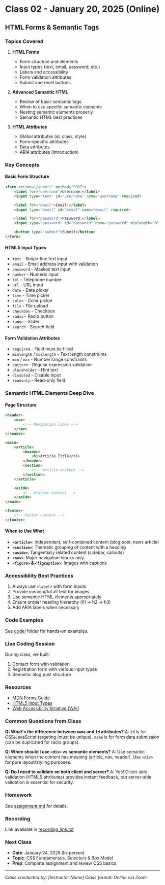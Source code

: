 # Class 02 - January 20, 2025 (Online)

## HTML Forms & Semantic Tags

### Topics Covered

1. **HTML Forms**
   - Form structure and elements
   - Input types (text, email, password, etc.)
   - Labels and accessibility
   - Form validation attributes
   - Submit and reset buttons

2. **Advanced Semantic HTML**
   - Review of basic semantic tags
   - When to use specific semantic elements
   - Nesting semantic elements properly
   - Semantic HTML best practices

3. **HTML Attributes**
   - Global attributes (id, class, style)
   - Form-specific attributes
   - Data attributes
   - ARIA attributes (introduction)

### Key Concepts

#### Basic Form Structure
```html
<form action="/submit" method="POST">
    <label for="username">Username:</label>
    <input type="text" id="username" name="username" required>

    <label for="email">Email:</label>
    <input type="email" id="email" name="email" required>

    <label for="password">Password:</label>
    <input type="password" id="password" name="password" minlength="8" required>

    <button type="submit">Submit</button>
</form>
```

#### HTML5 Input Types
- `text` - Single-line text input
- `email` - Email address input with validation
- `password` - Masked text input
- `number` - Numeric input
- `tel` - Telephone number
- `url` - URL input
- `date` - Date picker
- `time` - Time picker
- `color` - Color picker
- `file` - File upload
- `checkbox` - Checkbox
- `radio` - Radio button
- `range` - Slider
- `search` - Search field

#### Form Validation Attributes
- `required` - Field must be filled
- `minlength` / `maxlength` - Text length constraints
- `min` / `max` - Number range constraints
- `pattern` - Regular expression validation
- `placeholder` - Hint text
- `disabled` - Disable input
- `readonly` - Read-only field

### Semantic HTML Elements Deep Dive

#### Page Structure
```html
<header>
    <nav>
        <!-- Navigation links -->
    </nav>
</header>

<main>
    <article>
        <header>
            <h1>Article Title</h1>
        </header>
        <section>
            <!-- Article content -->
        </section>
    </article>

    <aside>
        <!-- Sidebar content -->
    </aside>
</main>

<footer>
    <!-- Footer content -->
</footer>
```

#### When to Use What
- **`<article>`**: Independent, self-contained content (blog post, news article)
- **`<section>`**: Thematic grouping of content with a heading
- **`<aside>`**: Tangentially related content (sidebar, callouts)
- **`<nav>`**: Major navigation blocks only
- **`<figure>` & `<figcaption>`**: Images with captions

### Accessibility Best Practices

1. Always use `<label>` with form inputs
2. Provide meaningful alt text for images
3. Use semantic HTML elements appropriately
4. Ensure proper heading hierarchy (h1 → h2 → h3)
5. Add ARIA labels when necessary

### Code Examples

See [code/](code/) folder for hands-on examples.

### Live Coding Session

During class, we built:
1. Contact form with validation
2. Registration form with various input types
3. Semantic blog post structure

### Resources

- [MDN Forms Guide](https://developer.mozilla.org/en-US/docs/Learn/Forms)
- [HTML5 Input Types](https://developer.mozilla.org/en-US/docs/Web/HTML/Element/input)
- [Web Accessibility Initiative (WAI)](https://www.w3.org/WAI/)

### Common Questions from Class

**Q: What's the difference between `name` and `id` attributes?**
A: `id` is for CSS/JavaScript targeting (must be unique), `name` is for form data submission (can be duplicated for radio groups).

**Q: When should I use `<div>` vs semantic elements?**
A: Use semantic elements when the content has meaning (article, nav, header). Use `<div>` for pure layout/styling purposes.

**Q: Do I need to validate on both client and server?**
A: Yes! Client-side validation (HTML5 attributes) provides instant feedback, but server-side validation is essential for security.

### Homework

See [assignment.md](assignment.md) for details.

### Recording

Link available in [recording_link.txt](recording_link.txt)

### Next Class

- **Date**: January 24, 2025 (In-person)
- **Topic**: CSS Fundamentals, Selectors & Box Model
- **Prep**: Complete assignment and review CSS basics

---

*Class conducted by: [Instructor Name]*
*Class format: Online via Zoom*
